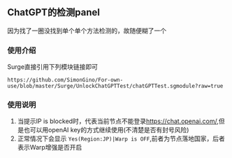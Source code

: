 ## ChatGPT的检测panel
因为找了一圈没找到单个单个方法检测的，故随便糊了一个
### 使用介绍
Surge直接引用下列模块链接即可
```
https://github.com/SimonGino/For-own-use/blob/master/Surge/UnlockChatGPTTest/chatGPTTest.sgmodule?raw=true
```

### 使用说明
1. 当提示IP is blocked时，代表当前节点不能登录<https://chat.openai.com/>,但是也可以用openAI key的方式继续使用(不清楚是否有封号风险)
2. 正常情况下会显示 `Yes(Region:JP)|Warp is OFF`,前者为节点落地国家，后者表示Warp增强是否开启

